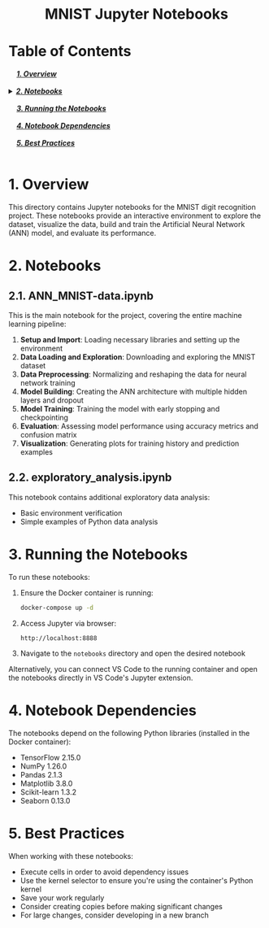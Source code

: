 <div align="center">
  <h1>MNIST Jupyter Notebooks</h1>
</div>

# Table of Contents 
<div>
  &nbsp;&nbsp;&nbsp;&nbsp;<a href="#1-overview"><i><b>1. Overview</b></i></a>
</div>
&nbsp;

<details>
  <summary><a href="#2-notebooks"><i><b>2. Notebooks</b></i></a></summary>
  <div>
    &nbsp;&nbsp;&nbsp;&nbsp;&nbsp;&nbsp;&nbsp;&nbsp;&nbsp;&nbsp;<a href="#21-ann_mnist-dataipynb">2.1. ANN_MNIST-data.ipynb</a><br>
    &nbsp;&nbsp;&nbsp;&nbsp;&nbsp;&nbsp;&nbsp;&nbsp;&nbsp;&nbsp;<a href="#22-exploratory_analysisipynb">2.2. exploratory_analysis.ipynb</a><br>
  </div>
</details>
&nbsp;

<div>
  &nbsp;&nbsp;&nbsp;&nbsp;<a href="#3-running-the-notebooks"><i><b>3. Running the Notebooks</b></i></a>
</div>
&nbsp;

<div>
  &nbsp;&nbsp;&nbsp;&nbsp;<a href="#4-notebook-dependencies"><i><b>4. Notebook Dependencies</b></i></a>
</div>
&nbsp;

<div>
  &nbsp;&nbsp;&nbsp;&nbsp;<a href="#5-best-practices"><i><b>5. Best Practices</b></i></a>
</div>
&nbsp;

# 1. Overview

This directory contains Jupyter notebooks for the MNIST digit recognition project. These notebooks provide an interactive environment to explore the dataset, visualize the data, build and train the Artificial Neural Network (ANN) model, and evaluate its performance.

# 2. Notebooks

## 2.1. ANN_MNIST-data.ipynb

This is the main notebook for the project, covering the entire machine learning pipeline:

1. **Setup and Import**: Loading necessary libraries and setting up the environment
2. **Data Loading and Exploration**: Downloading and exploring the MNIST dataset
3. **Data Preprocessing**: Normalizing and reshaping the data for neural network training
4. **Model Building**: Creating the ANN architecture with multiple hidden layers and dropout
5. **Model Training**: Training the model with early stopping and checkpointing
6. **Evaluation**: Assessing model performance using accuracy metrics and confusion matrix
7. **Visualization**: Generating plots for training history and prediction examples

## 2.2. exploratory_analysis.ipynb

This notebook contains additional exploratory data analysis:
- Basic environment verification
- Simple examples of Python data analysis

# 3. Running the Notebooks

To run these notebooks:

1. Ensure the Docker container is running:
   ```bash
   docker-compose up -d
   ```

2. Access Jupyter via browser:
   ```
   http://localhost:8888
   ```

3. Navigate to the `notebooks` directory and open the desired notebook

Alternatively, you can connect VS Code to the running container and open the notebooks directly in VS Code's Jupyter extension.

# 4. Notebook Dependencies

The notebooks depend on the following Python libraries (installed in the Docker container):
- TensorFlow 2.15.0
- NumPy 1.26.0
- Pandas 2.1.3
- Matplotlib 3.8.0
- Scikit-learn 1.3.2
- Seaborn 0.13.0

# 5. Best Practices

When working with these notebooks:

- Execute cells in order to avoid dependency issues
- Use the kernel selector to ensure you're using the container's Python kernel
- Save your work regularly
- Consider creating copies before making significant changes
- For large changes, consider developing in a new branch 